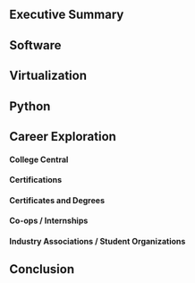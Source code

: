 ## Executive Summary
## Software
## Virtualization
## Python
## Career Exploration
#### College Central
#### Certifications
#### Certificates and Degrees
#### Co-ops / Internships
#### Industry Associations / Student Organizations
## Conclusion

